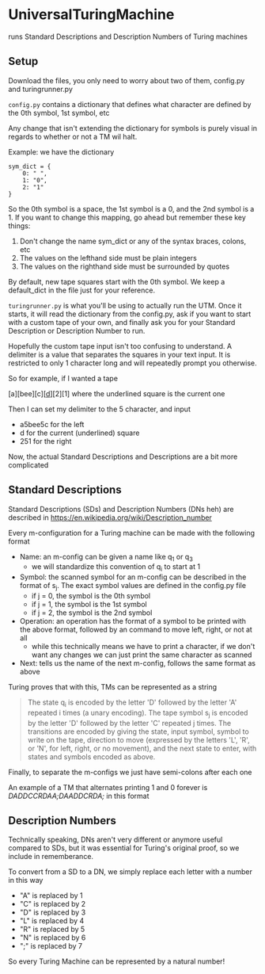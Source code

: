 # UniversalTuringMachine

runs Standard Descriptions and Description Numbers of Turing machines

## Setup
Download the files, you only need to worry about two of them, config.py and turingrunner.py

`config.py` contains a dictionary that defines what character are defined by the 0th symbol, 1st symbol, etc

Any change that isn't extending the dictionary for symbols is purely visual in 
regards to whether or not a TM wil halt.

Example: we have the dictionary
```
sym_dict = {
    0: " ",
    1: "0",
    2: "1"
}
```
So the 0th symbol is a space, the 1st symbol is a 0, and the 2nd symbol is a 1.
If you want to change this mapping, go ahead but remember these key things:
1. Don't change the name sym_dict or any of the syntax braces, colons, etc
2. The values on the lefthand side must be plain integers
3. The values on the righthand side must be surrounded by quotes

By default, new tape squares start with the 0th symbol. We keep a default_dict in the file just for your reference.

`turingrunner.py` is what you'll be using to actually run the UTM.
Once it starts, it will read the dictionary from the config.py, ask if you want to start with a custom tape of your own,
and finally ask you for your Standard Description or Description Number to run.

Hopefully the custom tape input isn't too confusing to understand. A delimiter is a value 
that separates the squares in your text input. It is restricted to only 1 character long and 
will repeatedly prompt you otherwise.

So for example, if I wanted a tape 

[a][bee][c][<ins>d</ins>][2][1] where the underlined square is the current one

Then I can set my delimiter to the 5 character, and input
- a5bee5c for the left
- d for the current (underlined) square
- 251 for the right

Now, the actual Standard Descriptions and Descriptions are a bit more complicated

## Standard Descriptions
Standard Descriptions (SDs) and Description Numbers (DNs heh) are described in https://en.wikipedia.org/wiki/Description_number

Every m-configuration for a Turing machine can be made with the following format
- Name: an m-config can be given a name like q<sub>1</sub> or q<sub>3</sub>
   - we will standardize this convention of q<sub>i</sub> to start at 1
- Symbol: the scanned symbol for an m-config can be described in the format of  s<sub>j</sub>. 
The exact symbol values are defined in the config.py file
   - if j = 0, the symbol is the 0th symbol
   - if j = 1, the symbol is the 1st symbol
   - if j = 2, the symbol is the 2nd symbol
- Operation: an operation has the format of a symbol to be printed with the above format, followed by an command to move left, right, or not at all
   - while this technically means we have to print a character, if we don't want any changes we can just print the same character as scanned
- Next: tells us the name of the next m-config, follows the same format as above

Turing proves that with this, TMs can be represented as a string
> The state q<sub>i</sub> is encoded by the letter 'D' followed by the letter 'A' repeated i times (a unary encoding).
The tape symbol s<sub>j</sub> is encoded by the letter 'D' followed by the letter 'C' repeated j times.
The transitions are encoded by giving the state, input symbol, symbol to write on the tape, direction to move (expressed by the letters 'L', 'R', or 'N', for left, right, or no movement), and the next state to enter, with states and symbols encoded as above.

Finally, to separate the m-configs we just have semi-colons after each one

An example of a TM that alternates printing 1 and 0 forever is *DADDCCRDAA;DAADDCRDA;* in this format

## Description Numbers
Technically speaking, DNs aren't very different or anymore useful compared to SDs, but it was essential for Turing's original proof, so we include in rememberance.

To convert from a SD to a DN, we simply replace each letter with a number in this way
- "A" is replaced by 1
- "C" is replaced by 2
- "D" is replaced by 3
- "L" is replaced by 4
- "R" is replaced by 5
- "N" is replaced by 6
- ";" is replaced by 7

So every Turing Machine can be represented by a natural number!
